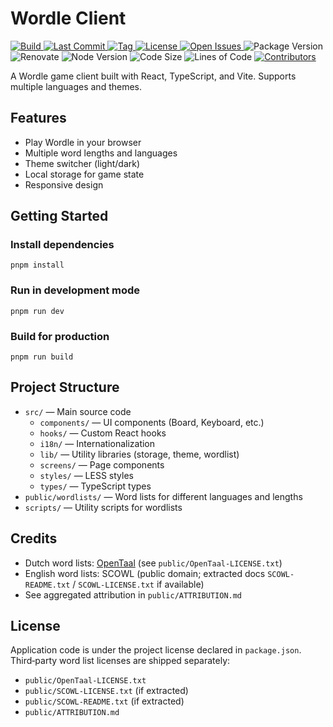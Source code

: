 # Wordle Client

<p align="left">
  <a href="https://github.com/basmulder03/wordle-client/actions/workflows/pages.yml">
    <img alt="Build" src="https://github.com/basmulder03/wordle-client/actions/workflows/pages.yml/badge.svg" />
  </a>
  <a href="https://github.com/basmulder03/wordle-client/commits/main">
    <img alt="Last Commit" src="https://img.shields.io/github/last-commit/basmulder03/wordle-client" />
  </a>
  <a href="https://github.com/basmulder03/wordle-client/tags">
    <img alt="Tag" src="https://img.shields.io/github/v/tag/basmulder03/wordle-client?label=tag&sort=semver" />
  </a>
  <a href="https://github.com/basmulder03/wordle-client/blob/main/LICENSE">
    <img alt="License" src="https://img.shields.io/github/license/basmulder03/wordle-client" />
  </a>
  <a href="https://github.com/basmulder03/wordle-client/issues">
    <img alt="Open Issues" src="https://img.shields.io/github/issues/basmulder03/wordle-client" />
  </a>
  <img alt="Package Version" src="https://img.shields.io/github/package-json/v/basmulder03/wordle-client?color=blue" />
  <img alt="Renovate" src="https://img.shields.io/badge/renovate-enabled-brightgreen?logo=renovatebot" />
  <img alt="Node Version" src="https://img.shields.io/badge/node-24.x-brightgreen" />
  <img alt="Code Size" src="https://img.shields.io/github/languages/code-size/basmulder03/wordle-client" />
  <img alt="Lines of Code" src="https://img.shields.io/tokei/lines/github/basmulder03/wordle-client?label=loc" />
  <a href="https://github.com/basmulder03/wordle-client/graphs/contributors"><img alt="Contributors" src="https://img.shields.io/github/contributors/basmulder03/wordle-client" /></a>
</p>

A Wordle game client built with React, TypeScript, and Vite. Supports multiple languages and themes.

## Features

- Play Wordle in your browser
- Multiple word lengths and languages
- Theme switcher (light/dark)
- Local storage for game state
- Responsive design

## Getting Started

### Install dependencies

```
pnpm install
```

### Run in development mode

```
pnpm run dev
```

### Build for production

```
pnpm run build
```

## Project Structure

- `src/` — Main source code
    - `components/` — UI components (Board, Keyboard, etc.)
    - `hooks/` — Custom React hooks
    - `i18n/` — Internationalization
    - `lib/` — Utility libraries (storage, theme, wordlist)
    - `screens/` — Page components
    - `styles/` — LESS styles
    - `types/` — TypeScript types
- `public/wordlists/` — Word lists for different languages and lengths
- `scripts/` — Utility scripts for wordlists

## Credits

- Dutch word lists: [OpenTaal](https://opentaal.org/) (see `public/OpenTaal-LICENSE.txt`)
- English word lists: SCOWL (public domain; extracted docs `SCOWL-README.txt` / `SCOWL-LICENSE.txt` if available)
- See aggregated attribution in `public/ATTRIBUTION.md`

## License

Application code is under the project license declared in `package.json`.
Third‑party word list licenses are shipped separately:

- `public/OpenTaal-LICENSE.txt`
- `public/SCOWL-LICENSE.txt` (if extracted)
- `public/SCOWL-README.txt` (if extracted)
- `public/ATTRIBUTION.md`
